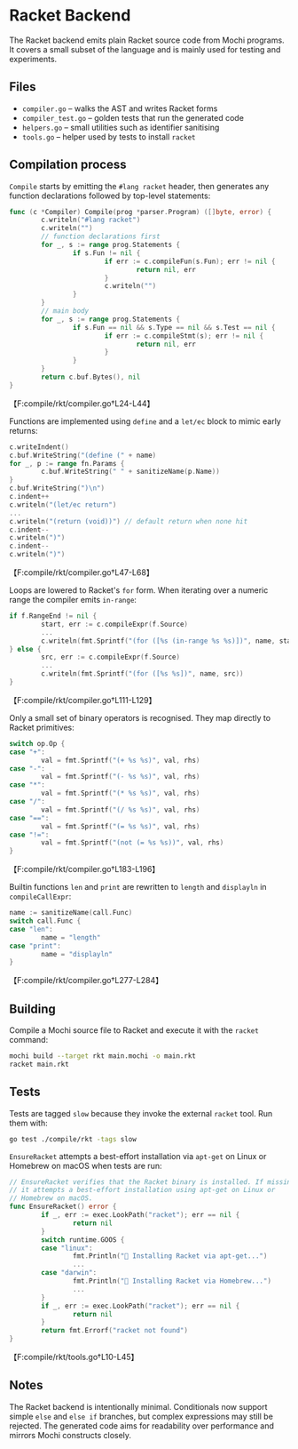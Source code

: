 # Racket Backend

The Racket backend emits plain Racket source code from Mochi programs. It covers a
small subset of the language and is mainly used for testing and experiments.

## Files

- `compiler.go` – walks the AST and writes Racket forms
- `compiler_test.go` – golden tests that run the generated code
- `helpers.go` – small utilities such as identifier sanitising
- `tools.go` – helper used by tests to install `racket`

## Compilation process

`Compile` starts by emitting the `#lang racket` header, then generates any
function declarations followed by top-level statements:

```go
func (c *Compiler) Compile(prog *parser.Program) ([]byte, error) {
        c.writeln("#lang racket")
        c.writeln("")
        // function declarations first
        for _, s := range prog.Statements {
                if s.Fun != nil {
                        if err := c.compileFun(s.Fun); err != nil {
                                return nil, err
                        }
                        c.writeln("")
                }
        }
        // main body
        for _, s := range prog.Statements {
                if s.Fun == nil && s.Type == nil && s.Test == nil {
                        if err := c.compileStmt(s); err != nil {
                                return nil, err
                        }
                }
        }
        return c.buf.Bytes(), nil
}
```
【F:compile/rkt/compiler.go†L24-L44】

Functions are implemented using `define` and a `let/ec` block to mimic early
returns:

```go
c.writeIndent()
c.buf.WriteString("(define (" + name)
for _, p := range fn.Params {
        c.buf.WriteString(" " + sanitizeName(p.Name))
}
c.buf.WriteString(")\n")
c.indent++
c.writeln("(let/ec return")
...
c.writeln("(return (void))") // default return when none hit
c.indent--
c.writeln(")")
c.indent--
c.writeln(")")
```
【F:compile/rkt/compiler.go†L47-L68】

Loops are lowered to Racket's `for` form. When iterating over a numeric range the
compiler emits `in-range`:

```go
if f.RangeEnd != nil {
        start, err := c.compileExpr(f.Source)
        ...
        c.writeln(fmt.Sprintf("(for ([%s (in-range %s %s)])", name, start, end))
} else {
        src, err := c.compileExpr(f.Source)
        ...
        c.writeln(fmt.Sprintf("(for ([%s %s])", name, src))
}
```
【F:compile/rkt/compiler.go†L111-L129】

Only a small set of binary operators is recognised. They map directly to
Racket primitives:

```go
switch op.Op {
case "+":
        val = fmt.Sprintf("(+ %s %s)", val, rhs)
case "-":
        val = fmt.Sprintf("(- %s %s)", val, rhs)
case "*":
        val = fmt.Sprintf("(* %s %s)", val, rhs)
case "/":
        val = fmt.Sprintf("(/ %s %s)", val, rhs)
case "==":
        val = fmt.Sprintf("(= %s %s)", val, rhs)
case "!=":
        val = fmt.Sprintf("(not (= %s %s))", val, rhs)
}
```
【F:compile/rkt/compiler.go†L183-L196】

Builtin functions `len` and `print` are rewritten to `length` and `displayln` in
`compileCallExpr`:

```go
name := sanitizeName(call.Func)
switch call.Func {
case "len":
        name = "length"
case "print":
        name = "displayln"
}
```
【F:compile/rkt/compiler.go†L277-L284】

## Building

Compile a Mochi source file to Racket and execute it with the `racket` command:

```bash
mochi build --target rkt main.mochi -o main.rkt
racket main.rkt
```

## Tests

Tests are tagged `slow` because they invoke the external `racket` tool. Run them
with:

```bash
go test ./compile/rkt -tags slow
```

`EnsureRacket` attempts a best-effort installation via `apt-get` on Linux or
Homebrew on macOS when tests are run:

```go
// EnsureRacket verifies that the Racket binary is installed. If missing,
// it attempts a best-effort installation using apt-get on Linux or
// Homebrew on macOS.
func EnsureRacket() error {
        if _, err := exec.LookPath("racket"); err == nil {
                return nil
        }
        switch runtime.GOOS {
        case "linux":
                fmt.Println("🔧 Installing Racket via apt-get...")
                ...
        case "darwin":
                fmt.Println("🍺 Installing Racket via Homebrew...")
                ...
        }
        if _, err := exec.LookPath("racket"); err == nil {
                return nil
        }
        return fmt.Errorf("racket not found")
}
```
【F:compile/rkt/tools.go†L10-L45】

## Notes

The Racket backend is intentionally minimal. Conditionals now support simple
`else` and `else if` branches, but complex expressions may still be rejected.
The generated code aims
for readability over performance and mirrors Mochi constructs closely.
